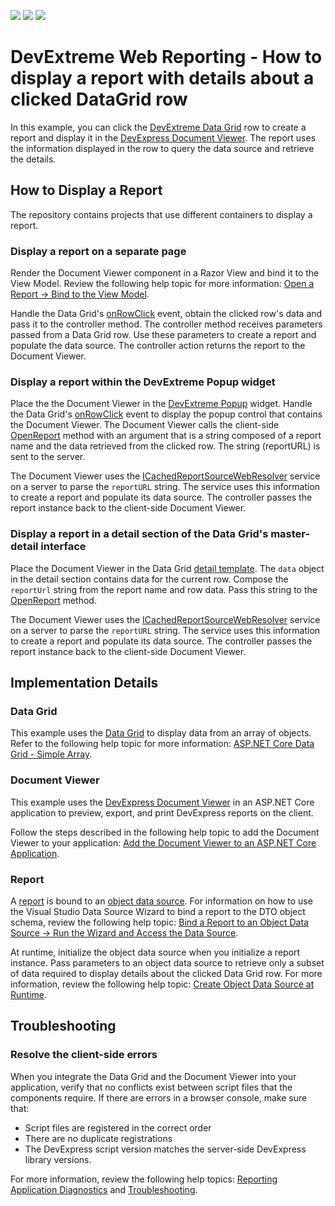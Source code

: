 <!-- default badges list -->
![](https://img.shields.io/endpoint?url=https://codecentral.devexpress.com/api/v1/VersionRange/320535520/2020.2)
[![](https://img.shields.io/badge/Open_in_DevExpress_Support_Center-FF7200?style=flat-square&logo=DevExpress&logoColor=white)](https://supportcenter.devexpress.com/ticket/details/T957066)
[![](https://img.shields.io/badge/📖_How_to_use_DevExpress_Examples-e9f6fc?style=flat-square)](https://docs.devexpress.com/GeneralInformation/403183)
<!-- default badges end -->

# DevExtreme Web Reporting - How to display a report with details about a clicked DataGrid row

In this example, you can click the [DevExtreme Data Grid](https://js.devexpress.com/Demos/Widgetsgallery/Demo/DataGrid/Overview/NetCore/Light/) row to create a report and display it in the [DevExpress Document Viewer](https://docs.devexpress.com/XtraReports/400248/web-reporting/asp-net-core-reporting/document-viewer). The report uses the information displayed in the row to query the data source and retrieve the details.

## How to Display a Report

The repository contains projects that use different containers to display a report.

### Display a report on a separate page

Render the Document Viewer component in a Razor View and bind it to the View Model. Review the following help topic for more information: [Open a Report -> Bind to the View Model](https://docs.devexpress.com/XtraReports/402505/web-reporting/asp-net-core-reporting/document-viewer/open-a-report#bind-to-the-view-model).

Handle the Data Grid's [onRowClick](https://js.devexpress.com/DevExtreme/ApiReference/UI_Widgets/dxDataGrid/Configuration/#onRowClick) event, obtain the clicked row's data and pass it to the controller method. The controller method receives parameters passed from a Data Grid row. Use these parameters to create a report and populate the data source. The controller action returns the report to the Document Viewer.

### Display a report within the DevExtreme Popup widget

Place the the Document Viewer in the [DevExtreme Popup](https://js.devexpress.com/Demos/WidgetsGallery/Demo/Popup/Overview/NetCore/Light/) widget. Handle the Data Grid's [onRowClick](https://js.devexpress.com/DevExtreme/ApiReference/UI_Widgets/dxDataGrid/Configuration/#onRowClick) event to display the popup control that contains the Document Viewer. The Document Viewer calls the client-side [OpenReport](https://docs.devexpress.com/XtraReports/js-DevExpress.Reporting.Viewer.Utils.IPreviewModel#js_devexpress_reporting_viewer_utils_ipreviewmodel_openreport) method with an argument that is a string composed of a report name and the data retrieved from the clicked row. The string (reportURL) is sent to the server.

The Document Viewer uses the [ICachedReportSourceWebResolver](https://docs.devexpress.com/XtraReports/DevExpress.XtraReports.Web.WebDocumentViewer.ICachedReportSourceWebResolver) service on a server to parse the `reportURL` string. The service uses this information to create a report and populate its data source. The controller passes the report instance back to the client-side  Document Viewer.

### Display a report in a detail section of the Data Grid's master-detail interface

Place the Document Viewer in the Data Grid [detail template](https://js.devexpress.com/Demos/WidgetsGallery/Demo/DataGrid/MasterDetailView/NetCore/Light/). The `data` object in the detail section contains data for the current row. Compose the `reportUrl` string from the report name and row data. Pass this string to the [OpenReport](https://docs.devexpress.com/XtraReports/js-DevExpress.Reporting.Viewer.Utils.IPreviewModel#js_devexpress_reporting_viewer_utils_ipreviewmodel_openreport) method.

The Document Viewer uses the [ICachedReportSourceWebResolver](https://docs.devexpress.com/XtraReports/DevExpress.XtraReports.Web.WebDocumentViewer.ICachedReportSourceWebResolver) service on a server to parse the `reportURL` string. The service uses this information to create a report and populate its data source. The controller passes the report instance back to the client-side  Document Viewer.

## Implementation Details

### Data Grid 

This example uses the [Data Grid](https://js.devexpress.com/Demos/Widgetsgallery/Demo/DataGrid/Overview/NetCore/Light/) to display data from an array of objects. Refer to the following help topic for more information: [ASP.NET Core Data Grid - Simple Array](https://js.devexpress.com/Demos/WidgetsGallery/Demo/DataGrid/SimpleArray/NetCore/Light/).

### Document Viewer

This example uses the [DevExpress Document Viewer](https://docs.devexpress.com/XtraReports/400248/web-reporting/asp-net-core-reporting/document-viewer) in an ASP.NET Core application to preview, export, and print DevExpress reports on the client.

Follow the steps described in the following help topic to add the Document Viewer to your application: [Add the Document Viewer to an ASP.NET Core Application](https://docs.devexpress.com/XtraReports/401762/web-reporting/asp-net-core-reporting/document-viewer/quick-start/add-the-document-viewer-to-an-aspnet-core-application). 

### Report

A [report](https://docs.devexpress.com/XtraReports/14651/get-started-with-devexpress-reporting) is bound to an [object data source](https://docs.devexpress.com/XtraReports/17784/detailed-guide-to-devexpress-reporting/bind-reports-to-data/business-object/bind-a-report-to-an-object-data-source). 
For information on how to use the Visual Studio Data Source Wizard to bind a report to the DTO object schema, review the following help topic: [Bind a Report to an Object Data Source -> Run the Wizard and Access the Data Source](https://docs.devexpress.com/XtraReports/17784/detailed-guide-to-devexpress-reporting/bind-reports-to-data/business-object/bind-a-report-to-an-object-data-source#run-the-wizard-and-access-the-data-source).

At runtime, initialize the object data source when you initialize a report instance. Pass parameters to an object data source to retrieve only a subset of data required to display details about the clicked Data Grid row. For more information, review the following help topic: [Create Object Data Source at Runtime](https://docs.devexpress.com/XtraReports/401902/web-reporting/asp-net-core-reporting/document-viewer/bind-to-data/create-object-data-source-for-loaded-report).

## Troubleshooting

### Resolve the client-side errors

When you integrate the Data Grid and the Document Viewer into your application, verify that no conflicts exist between script files that the components require. If there are errors in a browser console, make sure that:
* Script files are registered in the correct order
* There are no duplicate registrations
* The DevExpress script version matches the server-side DevExpress library versions.

For more information, review the following help topics: [Reporting Application Diagnostics](https://docs.devexpress.com/XtraReports/401687/create-end-user-reporting-applications/web-reporting/general-information/application-diagnostics) and [Troubleshooting](https://docs.devexpress.com/XtraReports/401726/web-reporting/general-information/troubleshooting).

